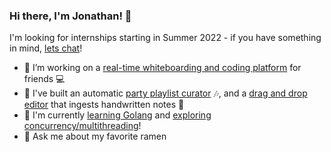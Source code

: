 ### Hi there, I'm Jonathan! 👋

I'm looking for internships starting in Summer 2022 - if you have something in mind, [lets chat](https://www.linkedin.com/in/jonathan-cui/)!

- 🔭 I’m working on a [real-time whiteboarding and coding platform](https://itsohana.com) for friends 💻
- 🐣 I've built an automatic [party playlist curator](https://autodj.party/) 🎶, and a [drag and drop editor](https://github.com/Jonathancui123/Scribbit) that ingests handwritten notes 📝
- 🌱 I'm currently [learning Golang](https://github.com/Jonathancui123/go-peer-network) and [exploring concurrency/multithreading](https://github.com/Jonathancui123/Python-Multithread-Scraper)!
- 💬 Ask me about my favorite ramen


<!--
**Jonathancui123/Jonathancui123** is a ✨ _special_ ✨ repository because its `README.md` (this file) appears on your GitHub profile.

Here are some ideas to get you started:

- 🔭 I’m currently working on ...
- 🌱 I’m currently learning ...
- 👯 I’m looking to collaborate on ...
- 🤔 I’m looking for help with ...
- 💬 Ask me about ...
- 📫 How to reach me: ...
- 😄 Pronouns: ...
- ⚡ Fun fact: ...
-->
